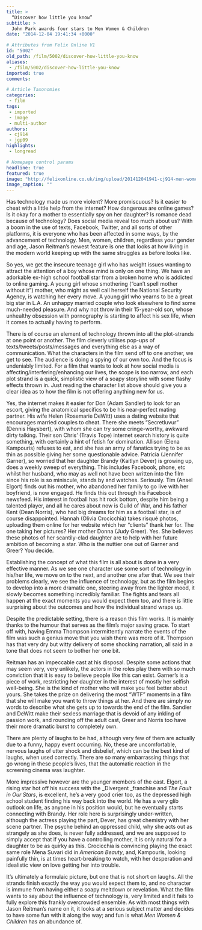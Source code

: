 ```yaml
---
title: >
  “Discover how little you know”
subtitle: >
  John Park awards four stars to Men Women & Children
date: "2014-12-04 19:41:34 +0000"

# Attributes from Felix Online V1
id: "5002"
old_path: /film/5002/discover-how-little-you-know
aliases:
 - /film/5002/discover-how-little-you-know
imported: true
comments:

# Article Taxonomies
categories:
 - film
tags:
 - imported
 - image
 - multi-author
authors:
 - cj914
 - jgp09
highlights:
 - longread

# Homepage control params
headline: true
featured: true
image: "http://felixonline.co.uk/img/upload/201412041941-cj914-men-women-children.jpg"
image_caption: ""
---
```


Has technology made us more violent? More promiscuous? Is it easier to cheat with a little help from the internet? How dangerous are online games? Is it okay for a mother to essentially spy on her daughter? Is romance dead because of technology? Does social media reveal too much about us? With a boom in the use of texts, Facebook, Twitter, and all sorts of other platforms, it is everyone who has been affected in some ways, by the advancement of technology. Men, women, children, regardless your gender and age, Jason Reitman’s newest feature is one that looks at how living in the modern world keeping up with the same struggles as before looks like.

So yes, we get the insecure teenage girl who has weight issues wanting to attract the attention of a boy whose mind is only on one thing. We have an adorkable ex-high school football star from a broken home who is addicted to online gaming. A young girl whose smothering (“can’t spell mother without it”) mother, who might as well call herself the National Security Agency, is watching her every move. A young girl who yearns to be a great big star in L.A. An unhappy married couple who look elsewhere to find some much-needed pleasure. And why not throw in their 15-year-old son, whose unhealthy obsession with pornography is starting to affect his sex life, when it comes to actually having to perform.

There is of course an element of technology thrown into all the plot-strands at one point or another. The film cleverly utilises pop-ups of texts/tweets/posts/messages and everything else as a way of communication. What the characters in the film send off to one another, we get to see. The audience is doing a spying of our own too. And the focus is undeniably limited. For a film that wants to look at how social media is affecting/interfering/enhancing our lives, the scope is too narrow, and each plot strand is a quick, simplistic view of a soapy storyline with some flashy effects thrown in. Just reading the character list above should give you a clear idea as to how the film is not offering anything new for us.

Yes, the internet makes it easier for Don (Adam Sandler) to look for an escort, giving the anatomical specifics to be his near-perfect mating partner. His wife Helen (Rosemarie DeWitt) uses a dating website that encourages married couples to cheat. There she meets “Secretluvur” (Dennis Haysbert), with whom she can try some cringe-worthy, awkward dirty talking. Their son Chris’ (Travis Tope) internet search history is quite something, with certainly a hint of fetish for domination. Allison (Elena Kampouris) refuses to eat, and she has an army of fanatics trying to be as thin as possible giving her some questionable advice. Patricia (Jennifer Garner), so worried that her daughter Brandy (Kaitlyn Dever) is growing up, does a weekly sweep of everything. This includes Facebook, phone, etc whilst her husband, who may as well not have been written into the film since his role is so miniscule, stands by and watches. Seriously. Tim (Ansel Elgort) finds out his mother, who abandoned her family to go live with her boyfriend, is now engaged. He finds this out through his Facebook newsfeed. His interest in football has hit rock bottom, despite him being a talented player, and all he cares about now is Guild of War, and his father Kent (Dean Norris), who had big dreams for him as a football star, is of course disappointed. Hannah (Olivia Crocicchia) takes risqué photos, uploading them online for her website which her “clients” thank her for. The one taking her pictures? Her mother Donna (Judy Greer). Yes. She believes these photos of her scantily-clad daughter are to help with her future ambition of becoming a star. Who is the nuttier one out of Garner and Greer? You decide.

Establishing the concept of what this film is all about is done in a very effective manner. As we see one character use some sort of technology in his/her life, we move on to the next, and another one after that. We see their problems clearly, we see the influence of technology, but as the film begins to develop into a more dramatic one, steering away from the lighter mood, it slowly becomes something incredibly familiar. The fights and tears all happen at the exact moments you would expect them too, and there is little surprising about the outcomes and how the individual strand wraps up.

Despite the predictable setting, there is a reason this film works. It is mainly thanks to the humour that serves as the film’s major saving grace. To start off with, having Emma Thompson intermittently narrate the events of the film was such a genius move that you wish there was more of it. Thompson has that very dry but witty delivery of some shocking narration, all said in a tone that does not seem to bother her one bit.

Reitman has an impeccable cast at his disposal. Despite some actions that may seem very, very unlikely, the actors in the roles play them with so much conviction that it is easy to believe people like this can exist. Garner’s is a piece of work, restricting her daughter in the interest of mostly her selfish well-being. She is the kind of mother who will make you feel better about yours. She takes the prize on delivering the most “WTF” moments in a film that she will make you want to throw things at her. And there are simply no words to describe what she gets up to towards the end of the film. Sandler and DeWitt make their sexless marriage that is devoid of any inkling of passion work, and rounding off the adult cast, Greer and Norris too have their more dramatic burst to completely own.

There are plenty of laughs to be had, although very few of them are actually due to a funny, happy event occurring. No, these are uncomfortable, nervous laughs of utter shock and disbelief, which can be the best kind of laughs, when used correctly. There are so many embarrassing things that go wrong in these people’s lives, that the automatic reaction in the screening cinema was laughter.

More impressive however are the younger members of the cast. Elgort, a rising star hot off his success with the _Divergent _franchise and _The Fault in Our Stars_, is excellent, he’s a very good crier too, as the depressed high school student finding his way back into the world. He has a very glib outlook on life, as anyone in his position would, but he eventually starts connecting with Brandy. Her role here is surprisingly under-written, although the actress playing the part, Dever, has great chemistry with her scene partner. The psyche behind an oppressed child, why she acts out as strangely as she does, is never fully addressed, and we are supposed to simply accept that if you have a controlling mother, it is only natural for a daughter to be as quirky as this. Crocicchia is convincing playing the exact same role Mena Suvari did in _American Beauty_, and, Kampouris, looking painfully thin, is at times heart-breaking to watch, with her desperation and idealistic view on love getting her into trouble.

It’s ultimately a formulaic picture, but one that is not short on laughs. All the strands finish exactly the way you would expect them to, and no character is immune from having either a soapy meltdown or revelation. What the film wants to say about the influence of technology is, very limited and it fails to fully explore this frankly overcrowded ensemble. As with most things with Jason Reitman’s name on it, it looks at a serious subject matter and decides to have some fun with it along the way; and fun is what _Men Women & Children_ has an abundance of.
